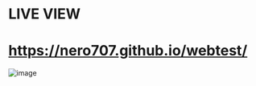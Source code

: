 # LIVE VIEW 
# https://nero707.github.io/webtest/
![image](https://user-images.githubusercontent.com/99098290/211403522-ae60e336-7aa3-4fbd-830a-ae3877006fe7.png)

